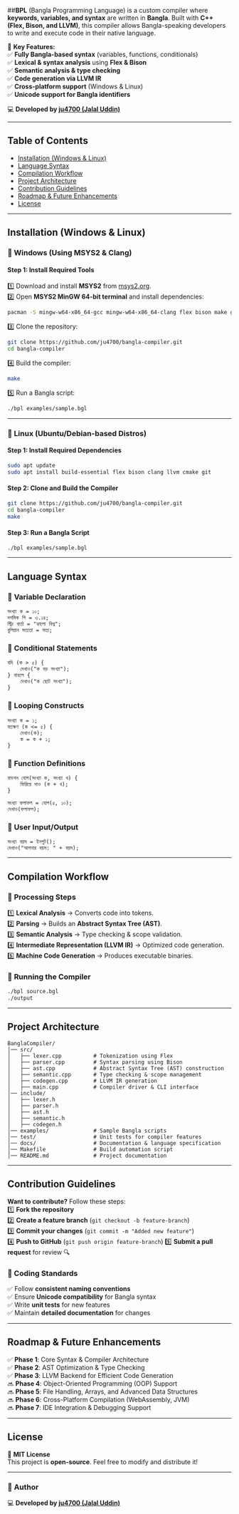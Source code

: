 ##**BPL** (Bangla Programming Language) is a custom compiler where **keywords, variables, and syntax** are written in **Bangla**. Built with **C++ (Flex, Bison, and LLVM)**, this compiler allows Bangla-speaking developers to write and execute code in their native language.  

🔹 **Key Features:**  
✅ **Fully Bangla-based syntax** (variables, functions, conditionals)  
✅ **Lexical & syntax analysis** using **Flex & Bison**  
✅ **Semantic analysis & type checking**  
✅ **Code generation via LLVM IR**  
✅ **Cross-platform support** (Windows & Linux)  
✅ **Unicode support for Bangla identifiers**  

💻 **Developed by [ju4700 (Jalal Uddin)](https://github.com/ju4700)**  

---

## **Table of Contents**
- [ Installation (Windows & Linux)](#-installation-windows--linux)
- [ Language Syntax](#-language-syntax)
- [ Compilation Workflow](#️-compilation-workflow)
- [ Project Architecture](#-project-architecture)
- [ Contribution Guidelines](#-contribution-guidelines)
- [ Roadmap & Future Enhancements](#-roadmap--future-enhancements)
- [ License](#-license)

---

##  **Installation (Windows & Linux)**  
### **🔹 Windows (Using MSYS2 & Clang)**  
#### **Step 1: Install Required Tools**  
1️⃣ Download and install **MSYS2** from [msys2.org](https://www.msys2.org/).  
2️⃣ Open **MSYS2 MinGW 64-bit terminal** and install dependencies:  
   ```sh
   pacman -S mingw-w64-x86_64-gcc mingw-w64-x86_64-clang flex bison make git
   ```
3️⃣ Clone the repository:  
   ```sh
   git clone https://github.com/ju4700/bangla-compiler.git
   cd bangla-compiler
   ```
4️⃣ Build the compiler:  
   ```sh
   make
   ```
5️⃣ Run a Bangla script:  
   ```sh
   ./bpl examples/sample.bgl
   ```

---

### **🔹 Linux (Ubuntu/Debian-based Distros)**
#### **Step 1: Install Required Dependencies**  
```sh
sudo apt update
sudo apt install build-essential flex bison clang llvm cmake git
```
#### **Step 2: Clone and Build the Compiler**  
```sh
git clone https://github.com/ju4700/bangla-compiler.git
cd bangla-compiler
make
```
#### **Step 3: Run a Bangla Script**  
```sh
./bpl examples/sample.bgl
```

---

##  **Language Syntax**
### 🔹 **Variable Declaration**
```plaintext
সংখ্যা ক = ১০;
দশমিক পি = ৩.১৪;
স্ট্রিং বার্তা = "হ্যালো বিশ্ব";
বুলিয়ান সত্যতা = সত্য;
```

### 🔹 **Conditional Statements**
```plaintext
যদি (ক > ৫) {
    দেখাও("ক বড় সংখ্যা");
} নাহলে {
    দেখাও("ক ছোট সংখ্যা");
}
```

### 🔹 **Looping Constructs**
```plaintext
সংখ্যা ক = ১;
যতক্ষণ (ক <= ৫) {
    দেখাও(ক);
    ক = ক + ১;
}
```

### 🔹 **Function Definitions**
```plaintext
ফাংশন যোগ(সংখ্যা ক, সংখ্যা খ) {
    ফিরিয়ে দাও (ক + খ);
}

সংখ্যা ফলাফল = যোগ(৫, ১০);
দেখাও(ফলাফল);
```

### 🔹 **User Input/Output**
```plaintext
সংখ্যা বয়স = ইনপুট();
দেখাও("আপনার বয়স: " + বয়স);
```

---

##  **Compilation Workflow**
### 🔹 **Processing Steps**
1️⃣ **Lexical Analysis** → Converts code into tokens.  
2️⃣ **Parsing** → Builds an **Abstract Syntax Tree (AST)**.  
3️⃣ **Semantic Analysis** → Type checking & scope validation.  
4️⃣ **Intermediate Representation (LLVM IR)** → Optimized code generation.  
5️⃣ **Machine Code Generation** → Produces executable binaries.  

### 🔹 **Running the Compiler**
```sh
./bpl source.bgl
./output
```

---

##  **Project Architecture**
```
BanglaCompiler/
│── src/
│   ├── lexer.cpp          # Tokenization using Flex
│   ├── parser.cpp         # Syntax parsing using Bison
│   ├── ast.cpp            # Abstract Syntax Tree (AST) construction
│   ├── semantic.cpp       # Type checking & scope management
│   ├── codegen.cpp        # LLVM IR generation
│   ├── main.cpp           # Compiler driver & CLI interface
│── include/
│   ├── lexer.h
│   ├── parser.h
│   ├── ast.h
│   ├── semantic.h
│   ├── codegen.h
│── examples/              # Sample Bangla scripts
│── test/                  # Unit tests for compiler features
│── docs/                  # Documentation & language specification
│── Makefile               # Build automation script
│── README.md              # Project documentation
```

---

##  **Contribution Guidelines**
 **Want to contribute?** Follow these steps:  
1️⃣ **Fork the repository**   
2️⃣ **Create a feature branch** (`git checkout -b feature-branch`)  
3️⃣ **Commit your changes** (`git commit -m "Added new feature"`)  
4️⃣ **Push to GitHub** (`git push origin feature-branch`) 
5️⃣ **Submit a pull request** for review 🔍  

### **🔹 Coding Standards**
✅ Follow **consistent naming conventions**  
✅ Ensure **Unicode compatibility** for Bangla syntax  
✅ Write **unit tests** for new features  
✅ Maintain **detailed documentation** for changes  

---

##  **Roadmap & Future Enhancements**
✅ **Phase 1**: Core Syntax & Compiler Architecture  
✅ **Phase 2**: AST Optimization & Type Checking  
✅ **Phase 3**: LLVM Backend for Efficient Code Generation  
🔜 **Phase 4**: Object-Oriented Programming (OOP) Support  
🔜 **Phase 5**: File Handling, Arrays, and Advanced Data Structures  
🔜 **Phase 6**: Cross-Platform Compilation (WebAssembly, JVM)  
🔜 **Phase 7**: IDE Integration & Debugging Support  

---

##  **License**
📄 **MIT License**  
This project is **open-source**. Feel free to modify and distribute it!  

---

### 👤 **Author**  
💻 **Developed by [ju4700 (Jalal Uddin)](https://github.com/ju4700)**  
